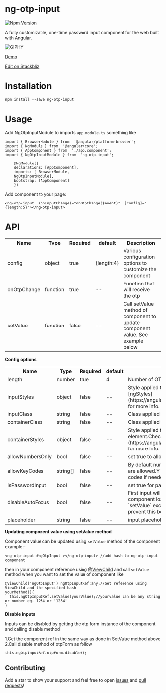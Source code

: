 # ng-otp-input
[![Npm Version](https://img.shields.io/badge/npm-v1.7.5-blue.svg)](https://www.npmjs.com/package/ng-otp-input) 

A fully customizable, one-time password input component for the web built with Angular.

![GIPHY](https://media.giphy.com/media/TdpKuX7H1KBvvR2Hpu/giphy.gif)


<a href="https://stackblitz.com/github/code-farmz/ng-otp-input" target="_blank">Demo</a>

<a href="https://stackblitz.com/github/code-farmz/ng-otp-input" target="_blank">Edit on Stackbliz</a>
# Installation
```
npm install --save ng-otp-input
```
# Usage
Add NgOtpInputModule to imports `app.module.ts` something like

    import { BrowserModule } from  '@angular/platform-browser';
    import { NgModule } from  '@angular/core';
    import { AppComponent } from  './app.component';
    import { NgOtpInputModule } from  'ng-otp-input';
    
        @NgModule({
        declarations: [AppComponent],
        imports: [ BrowserModule,
        NgOtpInputModule],
        bootstrap: [AppComponent]
        })

Add component to your page:
  
  

    <ng-otp-input  (onInputChange)="onOtpChange($event)"  [config]="{length:5}"></ng-otp-input>

# API

<table>
<tr>
<th>Name</th>
<th>Type</th>
<th>Required</th>
<th>default</th>
<th>Description</th>
</tr>
<tr>
<td>config</td>
<td>object</td>
<td>true</td>
<td>{length:4}</td>
<td>Various configuration options to customize the component</td>
</tr>
<tr>
<td>onOtpChange</td>
<td>function</td>
<td>true</td>
<td>--</td>
<td>Function that will receive the otp</td>
</tr>
<tr>
<td>setValue</td>
<td>function</td>
<td>false</td>
<td>--</td>
<td>Call setValue method of component to update component value. See example below</td>
</tr>
</table>

**Config options**
<table>
<tr>
<th>Name</th>
<th>Type</th>
<th>Required</th>
<th>default</th>
<th>Description</th>
</tr>
<tr>
<td>length</td>
<td>number</td>
<td>true</td>
<td>4</td>
<td>Number of OTP inputs to be rendered.</td>
</tr>
<tr>
<td>inputStyles</td>
<td>object</td>
<td>false</td>
<td>--</td>
<td>Style applied to each input.Check [ngStyles](https://angular.io/api/common/NgStyle) for more info.</td>
</tr>
<tr>
<td>inputClass</td>
<td>string</td>
<td>false</td>
<td>--</td>
<td>Class applied to each input.</td>
</tr>
<tr>
<td>containerClass</td>
<td>string</td>
<td>false</td>
<td>--</td>
<td>Class applied to container element.</td>
</tr>
<tr>
<td>containerStyles</td>
<td>object</td>
<td>false</td>
<td>--</td>
<td>Style applied to container element.Check [ngStyles](https://angular.io/api/common/NgStyle) for more info.</td>
</tr>
<tr>
<tr>
<td>allowNumbersOnly</td>
<td>bool</td>
<td>false</td>
<td>--</td>
<td>set true to allow only numbers as input</td>
</tr>
<td>allowKeyCodes</td>
<td>string[]</td>
<td>false</td>
<td>--</td>
<td>By default numbers alphabets and _ - are allowed.Y
ou can define other key codes if needed.</td>
</tr>
<tr>
<td>isPasswordInput</td>
<td>bool</td>
<td>false</td>
<td>--</td>
<td>set true for password type input</td>
</tr>
<tr>
<td>disableAutoFocus</td>
<td>bool</td>
<td>false</td>
<td>--</td>
<td>First input will be auto focused on component load and Next empty `setValue` excecution enable this flag to prevent this behaviour</td>
</tr>
<tr>
<td>placeholder</td>
<td>string</td>
<td>false</td>
<td>--</td>
<td>input placeholder</td>
</tr>
</table>

**Updating component value using setValue method**

Component value can be updated using `setValue` method of the component example:-


```<ng-otp-input #ngOtpInput ></ng-otp-input> //add hash to ng-otp-input component```

then in your component reference using [@ViewChild](https://angular.io/api/core/ViewChild) and call `setValue` method when you want to set the value of component like

```
@ViewChild('ngOtpInput') ngOtpInputRef:any;//Get reference using ViewChild and the specified hash
yourMethod(){
  this.ngOtpInputRef.setValue(yourValue);//yourvalue can be any string or number eg. 1234 or '1234'
}

```

**Disable inputs**

Inputs can be disabled by getting the otp form instance of the component and calling disable method

1.Get the component ref in the same way as done in SetValue method above
2.Call disable method of otpForm as follow

``` this.ngOtpInputRef.otpForm.disable(); ```

## Contributing

Add a star to show your support and feel free to open [issues](https://github.com/code-farmz/ng-otp-input/issues/new) and [pull requests](https://github.com/code-farmz/ng-otp-input/compare)! 






